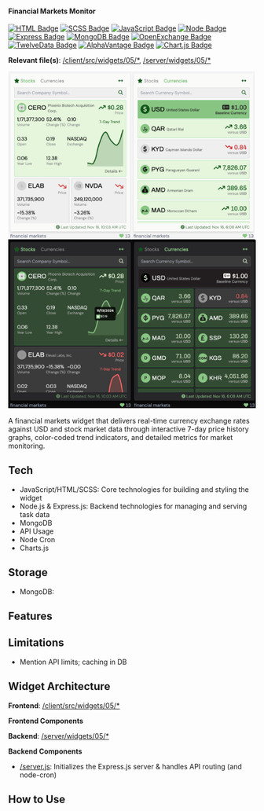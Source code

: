 #### Financial Markets Monitor

[![HTML Badge](https://img.shields.io/badge/HTML-87C482)](https://github.com/aniqatc/playground)
[![SCSS Badge](https://img.shields.io/badge/SCSS-87C482)](https://github.com/aniqatc/playground)
[![JavaScript Badge](https://img.shields.io/badge/JavaScript-87C482)](https://github.com/aniqatc/playground)
[![Node Badge](https://img.shields.io/badge/Node-87C482)](https://github.com/aniqatc/playground)
[![Express Badge](https://img.shields.io/badge/Express-87C482)](https://github.com/aniqatc/playground)
[![MongoDB Badge](https://img.shields.io/badge/MongoDB-87C482)](https://github.com/aniqatc/playground)
[![OpenExchange Badge](https://img.shields.io/badge/OpenExchange%20API-87C482)](https://github.com/aniqatc/playground)
[![TwelveData Badge](https://img.shields.io/badge/TwelveData%20API-87C482)](https://github.com/aniqatc/playground)
[![AlphaVantage Badge](https://img.shields.io/badge/Alpha%20Vantage%20API-87C482)](https://github.com/aniqatc/playground)
[![Chart.js Badge](https://img.shields.io/badge/Chartjs-87C482)](https://github.com/aniqatc/playground)


**Relevant file(s)**: [/client/src/widgets/05/\*](../../client/src/widgets/05/), [/server/widgets/05/\*](../../server/widgets/05/)

<a href="https://playground.aniqa.dev/"><img src="/docs/screenshots/widget-05_v1.png"></a>

A financial markets widget that delivers real-time currency exchange rates against USD and stock market data through interactive 7-day price history graphs, color-coded trend indicators, and detailed metrics for market monitoring.


## Tech

- JavaScript/HTML/SCSS: Core technologies for building and styling the widget
- Node.js & Express.js: Backend technologies for managing and serving task data
- MongoDB
- API Usage
- Node Cron
- Charts.js

## Storage

- MongoDB: 

## Features

## Limitations

- Mention API limits; caching in DB

## Widget Architecture

**Frontend**: [/client/src/widgets/05/\*](../../client/src/widgets/05/)

**Frontend Components**

**Backend**: [/server/widgets/05/\*](../../server/widgets/05/)

**Backend Components**

- [/server.js](/server.js): Initializes the Express.js server & handles API routing (and node-cron)

## How to Use
